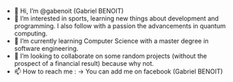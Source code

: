 - 👋 Hi, I’m @gabenoit (Gabriel BENOIT)
- 👀 I’m interested in sports, learning new things about development and programming. I also follow with a passion the advancements in quantum computing.
- 🌱 I’m currently learning Computer Science with a master degree in software engineering.
- 💞️ I’m looking to collaborate on some random projects (without the prospect of a financial result) because why not.
- 📫 How to reach me :
  -> You can add me on facebook (Gabriel BENOIT)
  
<!---
gabenoit/gabenoit is a ✨ special ✨ repository because its `README.md` (this file) appears on your GitHub profile.
You can click the Preview link to take a look at your changes.
--->
